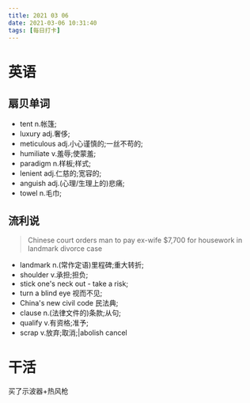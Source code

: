 ```yaml
---
title: 2021 03 06
date: 2021-03-06 10:31:40
tags: [每日打卡]
---
```

# 英语
## 扇贝单词
- tent n.帐篷;
- luxury adj.奢侈;
- meticulous adj.小心谨慎的;一丝不苟的;
- humiliate v.羞辱;使蒙羞;
- paradigm n.样板;样式;
- lenient adj.仁慈的;宽容的;
- anguish adj.(心理/生理上的)悲痛;
- towel n.毛巾;
## 流利说
> Chinese court orders man to pay ex-wife $7,700 for housework in landmark divorce case
- landmark n.(常作定语)里程碑;重大转折;
- shoulder v.承担;担负;
- stick one's neck out - take a risk;
- turn a blind eye 视而不见;
- China's new civil code 民法典;
- clause n.(法律文件的)条款;从句;
- qualify v.有资格;准予;
- scrap v.放弃;取消;|abolish cancel
# 干活
买了示波器+热风枪
